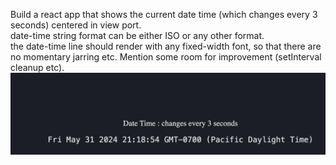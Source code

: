 
Build a react app that shows the current date time (which changes every 3 seconds) centered in view port.  
date-time string format can be either ISO or any other format.  
the date-time line should render with any fixed-width font, so that there are no momentary jarring etc.
Mention some room for improvement (setInterval cleanup etc).
![dtate time updating every 3 seconds](Exercise_01.png "date time updating every 3 seconds")
